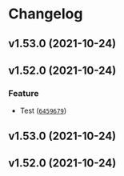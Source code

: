 # Changelog

<!--next-version-placeholder-->

## v1.53.0 (2021-10-24)


## v1.52.0 (2021-10-24)
### Feature
* Test ([`6459679`](https://github.com/Mara-Li/YAFPA-python/commit/645967918e1160a33041f6764f2469aa176b1b3e))

## v1.53.0 (2021-10-24)


## v1.52.0 (2021-10-24)

